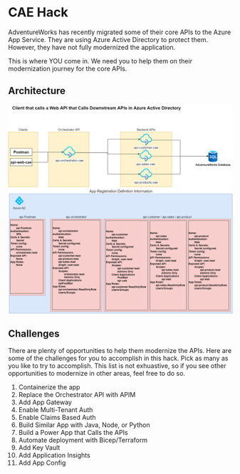 # CAE Hack

AdventureWorks has recently migrated some of their core APIs to the Azure App Service. They are using Azure Active Directory to protect them. However, they have not fully modernized the application. 

This is where YOU come in. We need you to help them on their modernization journey for the core APIs. 

## Architecture 
![image](assets/api-hack.drawio.png)

## Challenges
There are plenty of opportunities to help them modernize the APIs. Here are some of the challenges for you to accomplish in this hack. Pick as many as you like to try to accomplish. This list is not exhuastive, so if you see other opportunities to modernize in other areas, feel free to do so.

1. Containerize the app
1. Replace the Orchestrator API with APIM
1. Add App Gateway
1. Enable Multi-Tenant Auth
1. Enable Claims Based Auth
1. Build Similar App with Java, Node, or Python
1. Build a Power App that Calls the APIs
1. Automate deployment with Bicep/Terraform
1. Add Key Vault
1. Add Application Insights
1. Add App Config
